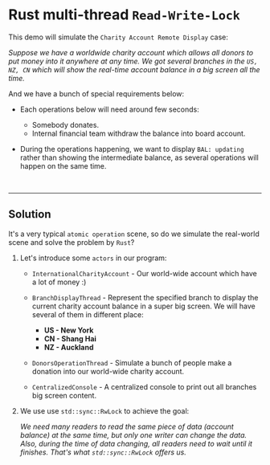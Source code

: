 # Rust multi-thread `Read-Write-Lock`

This demo will simulate the `Charity Account Remote Display` case:

_Suppose we have a worldwide charity account which allows all donors to put money into it anywhere at any time. We got several branches in the `US, NZ, CN` which will show the real-time account balance in a big screen all the time._

And we have a bunch of special requirements below:

- Each operations below will need around few seconds:

    - Somebody donates.
    - Internal financial team withdraw the balance into board account.

- During the operations happening, we want to display `BAL: updating` rather than showing the intermediate balance, as several operations will happen on the same time.

</br>
<hr>

## Solution

It's a very typical `atomic operation` scene, so do we simulate the real-world scene and solve the problem by `Rust`? 

1. Let's introduce some `actors` in our program:

    - `InternationalCharityAccount` - Our world-wide account which have a lot of money :)

    - `BranchDisplayThread` - Represent the specified branch to display the current charity account balance in a super big screen. We will have several of them in different place:
        - **US - New York**
        - **CN - Shang Hai**
        - **NZ - Auckland**

    - `DonorsOperationThread` - Simulate a bunch of people make a donation into our world-wide charity account.

    - `CentralizedConsole` - A centralized console to print out all branches big screen content.


2. We use use `std::sync::RwLock` to achieve the goal: 

    _We need many readers to read the same piece of data (account balance) at the same time, but only one writer can change the data. Also, during the time of data changing, all readers need to wait until it finishes. That's what `std::sync::RwLock` offers us._

